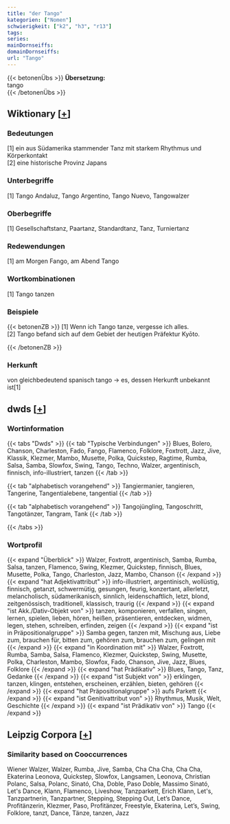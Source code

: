 ```yaml
---
title: "der Tango"
kategorien: ["Nomen"]
schwierigkeit: ["k2", "h3", "r13"]
tags:
series:
mainDornseiffs:
domainDornseiffs:
url: "Tango"
---
```


{{< betonenÜbs >}}
**Übersetzung:**  
tango  
{{< /betonenÜbs >}}

## Wiktionary [[+](https://de.wiktionary.org/wiki/Tango)]

### Bedeutungen
[1] ein aus Südamerika stammender Tanz mit starkem Rhythmus und Körperkontakt  
[2] eine historische Provinz Japans  

### Unterbegriffe
[1] Tango Andaluz, Tango Argentino, Tango Nuevo, Tangowalzer  

### Oberbegriffe
[1] Gesellschaftstanz, Paartanz, Standardtanz, Tanz, Turniertanz  

### Redewendungen
[1] am Morgen Fango, am Abend Tango  

### Wortkombinationen
[1] Tango tanzen  

### Beispiele
{{< betonenZB >}}
[1] Wenn ich Tango tanze, vergesse ich alles.  
[2] Tango befand sich auf dem Gebiet der heutigen Präfektur Kyōto.  

{{< /betonenZB >}}
### Herkunft
von gleichbedeutend spanisch tango → es, dessen Herkunft unbekannt ist[1]  



## dwds [[+](https://www.dwds.de/wb/Tango)]

### Wortinformation
{{< tabs "Dwds" >}}
{{< tab "Typische Verbindungen" >}}
Blues, Bolero, Chanson, Charleston, Fado, Fango, Flamenco, Folklore, Foxtrott, Jazz, Jive, Klassik, Klezmer, Mambo, Musette, Polka, Quickstep, Ragtime, Rumba, Salsa, Samba, Slowfox, Swing, Tango, Techno, Walzer, argentinisch, finnisch, info-illustriert, tanzen
{{< /tab >}}

{{< tab "alphabetisch vorangehend" >}}
Tangiermanier, tangieren, Tangerine, Tangentialebene, tangential
{{< /tab >}}

{{< tab "alphabetisch vorangehend" >}}
Tangojüngling, Tangoschritt, Tangotänzer, Tangram, Tank
{{< /tab >}}

{{< /tabs >}}

### Wortprofil
{{< expand "Überblick" >}} Walzer, Foxtrott, argentinisch, Samba, Rumba, Salsa, tanzen, Flamenco, Swing, Klezmer, Quickstep, finnisch, Blues, Musette, Polka, Tango, Charleston, Jazz, Mambo, Chanson {{< /expand >}}
{{< expand "hat Adjektivattribut" >}} info-illustriert, argentinisch, wollüstig, finnisch, getanzt, schwermütig, gesungen, feurig, konzertant, allerletzt, melancholisch, südamerikanisch, sinnlich, leidenschaftlich, letzt, blond, zeitgenössisch, traditionell, klassisch, traurig {{< /expand >}}
{{< expand "ist Akk./Dativ-Objekt von" >}} tanzen, komponieren, verfallen, singen, lernen, spielen, lieben, hören, heißen, präsentieren, entdecken, widmen, legen, stehen, schreiben, erfinden, zeigen {{< /expand >}}
{{< expand "ist in Präpositionalgruppe" >}} Samba gegen, tanzen mit, Mischung aus, Liebe zum, brauchen für, bitten zum, gehören zum, brauchen zum, gelingen mit {{< /expand >}}
{{< expand "in Koordination mit" >}} Walzer, Foxtrott, Rumba, Samba, Salsa, Flamenco, Klezmer, Quickstep, Swing, Musette, Polka, Charleston, Mambo, Slowfox, Fado, Chanson, Jive, Jazz, Blues, Folklore {{< /expand >}}
{{< expand "hat Prädikativ" >}} Blues, Tango, Tanz, Gedanke {{< /expand >}}
{{< expand "ist Subjekt von" >}} erklingen, tanzen, klingen, entstehen, erscheinen, erzählen, bieten, gehören {{< /expand >}}
{{< expand "hat Präpositionalgruppe" >}} aufs Parkett {{< /expand >}}
{{< expand "ist Genitivattribut von" >}} Rhythmus, Musik, Welt, Geschichte {{< /expand >}}
{{< expand "ist Prädikativ von" >}} Tango {{< /expand >}}

## Leipzig Corpora [[+](https://corpora.uni-leipzig.de/en/res?word=Tango&corpusId=deu_newscrawl-public_2018)]


### Similarity based on Cooccurrences
Wiener Walzer, Walzer, Rumba, Jive, Samba, Cha Cha Cha, Cha Cha, Ekaterina Leonova, Quickstep, Slowfox, Langsamen, Leonova, Christian Polanc, Salsa, Polanc, Sinató, Cha, Doble, Paso Doble, Massimo Sinató, Let's Dance, Klann, Flamenco, Liveshow, Tanzparkett, Erich Klann, Let's, Tanzpartnerin, Tanzpartner, Stepping, Stepping Out, Let’s Dance, Profitänzerin, Klezmer, Paso, Profitänzer, Freestyle, Ekaterina, Let’s, Swing, Folklore, tanzt, Dance, Tänze, tanzen, Jazz

